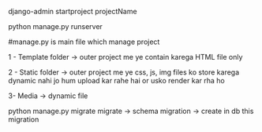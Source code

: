 <!-- create project -->
django-admin startproject projectName

<!-- run project -->
python manage.py runserver

<!-- project structure -->
#manage.py is main file which manage project

1 - Template folder -> outer project me 
    ye contain karega HTML file only


2 - Static folder -> outer project me
    ye css, js, img files ko store karega
    dynamic nahi jo hum upload kar rahe hai or usko render kar rha ho

3- Media -> dynamic file


<!-- migrate -->
python manage.py migrate
migrate -> schema
migration -> create in db this migration